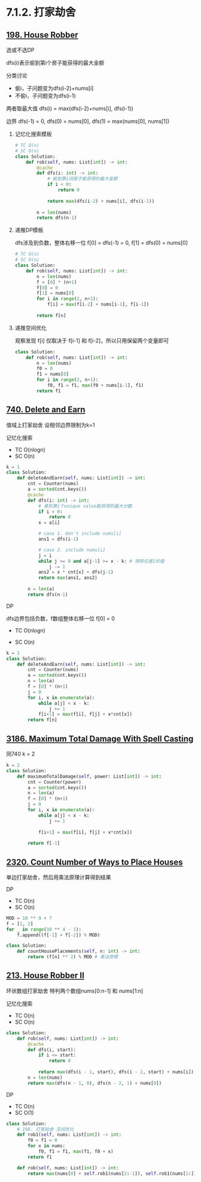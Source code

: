 # 7.1.2. 打家劫舍

## [198. House Robber](https://leetcode.com/problems/house-robber/)

选或不选DP

dfs(i)表示偷到第i个房子能获得的最大金额

分类讨论

+ 偷i，子问题变为dfs(i-2)+nums[i]
+ 不偷i，子问题变为dfs(i-1)

两者取最大值 dfs(i) = max(dfs(i-2)+nums[i], dfs(i-1))

边界 dfs(-1) = 0, dfs(0) = nums[0], dfs(1) = max(nums[0], nums[1])

1. 记忆化搜索模板

   ```python
   # TC O(n)
   # SC O(n)
   class Solution:
       def rob(self, nums: List[int]) -> int:
           @cache
           def dfs(i: int) -> int: 
               # 偷到第i间房子能获得的最大金额
               if i < 0:
                   return 0
               
               return max(dfs(i-2) + nums[i], dfs(i-1))
           
           n = len(nums)
           return dfs(n-1)
   ```

2. 递推DP模板

   dfs涉及到负数，整体右移一位 f[0] = dfs(-1) = 0, f[1] = dfs(0) = nums[0]

   ```python
   # TC O(n)
   # SC O(n)
   class Solution:
       def rob(self, nums: List[int]) -> int:
           n = len(nums)
           f = [0] * (n+1)
           f[0] = 0
           f[1] = nums[0]
           for i in range(2, n+1):
               f[i] = max(f[i-2] + nums[i-1], f[i-1])
           
           return f[n]
   ```

3. 递推空间优化

   观察发现 f[i] 仅取决于 f[i-1] 和 f[i-2]，所以只用保留两个变量即可

   ```python
   class Solution:
       def rob(self, nums: List[int]) -> int:
           n = len(nums)
           f0 = 0
           f1 = nums[0]
           for i in range(2, n+1):
               f0, f1 = f1, max(f0 + nums[i-1], f1)
           return f1
   ```

   

## [740. Delete and Earn](https://leetcode.com/problems/delete-and-earn/)

值域上打家劫舍 设相邻边界限制为k=1

记忆化搜索

+ TC O(nlogn)
+ SC O(n)

```python
k = 1
class Solution:
    def deleteAndEarn(self, nums: List[int]) -> int:
        cnt = Counter(nums)
        a = sorted(cnt.keys())
        @cache
        def dfs(i: int) -> int: 
            # 拿到第i个unique value能获得的最大分数
            if i < 0:
                return 0
            x = a[i]

            # case 1. don't include nums[i]
            ans1 = dfs(i-1)

            # case 2. include nums[i]
            j = i
            while j >= 0 and a[j-1] >= x - k: # 筛除仅差1的值
                j -= 1
            ans2 = x * cnt[x] + dfs(j-1)
            return max(ans1, ans2)
        
        n = len(a)
        return dfs(n-1)
```

DP

dfs边界包括负数，f数组整体右移一位 f[0] = 0

+ TC O(nlogn)

+ SC O(n)

```python
k = 1
class Solution:
    def deleteAndEarn(self, nums: List[int]) -> int:
        cnt = Counter(nums)
        a = sorted(cnt.keys())
        n = len(a)
        f = [0] * (n+1)
        j = 0
        for i, x in enumerate(a):
            while a[j] < x - k:
                j += 1
            f[i+1] = max(f[i], f[j] + x*cnt[x])
        return f[n]
```



## [3186. Maximum Total Damage With Spell Casting](https://leetcode.com/problems/maximum-total-damage-with-spell-casting/)

同740 k = 2

```python
k = 2
class Solution:
    def maximumTotalDamage(self, power: List[int]) -> int:
        cnt = Counter(power)
        a = sorted(cnt.keys())
        n = len(a)
        f = [0] * (n+1)
        j = 0
        for i, x in enumerate(a):
            while a[j] < x - k:
                j += 1
            
            f[i+1] = max(f[i], f[j] + x*cnt[x])
        
        return f[-1]
```



## [2320. Count Number of Ways to Place Houses](https://leetcode.com/problems/count-number-of-ways-to-place-houses/)

单边打家劫舍，然后用乘法原理计算得到结果

DP

+ TC O(n)
+ SC O(n)

```python
MOD = 10 ** 9 + 7
f = [1, 2]
for _ in range(10 ** 4 - 1):
    f.append((f[-1] + f[-2]) % MOD)

class Solution:
    def countHousePlacements(self, n: int) -> int:
        return (f[n] ** 2) % MOD # 乘法原理
```



## [213. House Robber II](https://leetcode.com/problems/house-robber-ii/)

环状数组打家劫舍 特判两个数组nums[0:n-1] 和 nums[1:n]

记忆化搜索

+ TC O(n)
+ SC O(n)

```python
class Solution:
    def rob(self, nums: List[int]) -> int:
        @cache
        def dfs(i, start):
            if i <= start:
                return 0
                
            return max(dfs(i - 1, start), dfs(i - 2, start) + nums[i])
        n = len(nums)
        return max(dfs(n - 1, 0), dfs(n - 2, 1) + nums[0])
```

DP

+ TC O(n)
+ SC O(1)

```python
class Solution:
    # 198. 打家劫舍 空间优化
    def rob1(self, nums: List[int]) -> int:
        f0 = f1 = 0
        for x in nums:
            f0, f1 = f1, max(f1, f0 + x)
        return f1

    def rob(self, nums: List[int]) -> int:
        return max(nums[0] + self.rob1(nums[2:-1]), self.rob1(nums[1:]))
```

